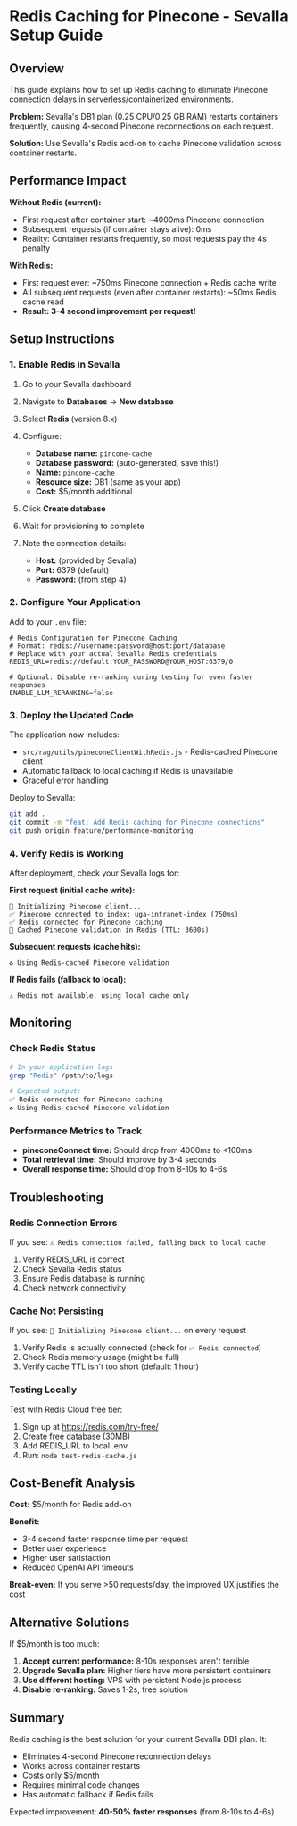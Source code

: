 # Redis Caching for Pinecone - Sevalla Setup Guide

## Overview

This guide explains how to set up Redis caching to eliminate Pinecone connection delays in serverless/containerized environments.

**Problem:** Sevalla's DB1 plan (0.25 CPU/0.25 GB RAM) restarts containers frequently, causing 4-second Pinecone reconnections on each request.

**Solution:** Use Sevalla's Redis add-on to cache Pinecone validation across container restarts.

## Performance Impact

**Without Redis (current):**
- First request after container start: ~4000ms Pinecone connection
- Subsequent requests (if container stays alive): 0ms
- Reality: Container restarts frequently, so most requests pay the 4s penalty

**With Redis:**
- First request ever: ~750ms Pinecone connection + Redis cache write
- All subsequent requests (even after container restarts): ~50ms Redis cache read
- **Result: 3-4 second improvement per request!**

## Setup Instructions

### 1. Enable Redis in Sevalla

1. Go to your Sevalla dashboard
2. Navigate to **Databases** → **New database**
3. Select **Redis** (version 8.x)
4. Configure:
   - **Database name:** `pincone-cache`
   - **Database password:** (auto-generated, save this!)
   - **Name:** `pincone-cache`
   - **Resource size:** DB1 (same as your app)
   - **Cost:** $5/month additional

5. Click **Create database**
6. Wait for provisioning to complete
7. Note the connection details:
   - **Host:** (provided by Sevalla)
   - **Port:** 6379 (default)
   - **Password:** (from step 4)

### 2. Configure Your Application

Add to your `.env` file:

```env
# Redis Configuration for Pinecone Caching
# Format: redis://username:password@host:port/database
# Replace with your actual Sevalla Redis credentials
REDIS_URL=redis://default:YOUR_PASSWORD@YOUR_HOST:6379/0

# Optional: Disable re-ranking during testing for even faster responses
ENABLE_LLM_RERANKING=false
```

### 3. Deploy the Updated Code

The application now includes:
- `src/rag/utils/pineconeClientWithRedis.js` - Redis-cached Pinecone client
- Automatic fallback to local caching if Redis is unavailable
- Graceful error handling

Deploy to Sevalla:
```bash
git add .
git commit -m "feat: Add Redis caching for Pinecone connections"
git push origin feature/performance-monitoring
```

### 4. Verify Redis is Working

After deployment, check your Sevalla logs for:

**First request (initial cache write):**
```
🔌 Initializing Pinecone client...
✅ Pinecone connected to index: uga-intranet-index (750ms)
✅ Redis connected for Pinecone caching
💾 Cached Pinecone validation in Redis (TTL: 3600s)
```

**Subsequent requests (cache hits):**
```
♻️ Using Redis-cached Pinecone validation
```

**If Redis fails (fallback to local):**
```
⚠️ Redis not available, using local cache only
```

## Monitoring

### Check Redis Status
```bash
# In your application logs
grep "Redis" /path/to/logs

# Expected output:
✅ Redis connected for Pinecone caching
♻️ Using Redis-cached Pinecone validation
```

### Performance Metrics to Track
- **pineconeConnect time:** Should drop from 4000ms to <100ms
- **Total retrieval time:** Should improve by 3-4 seconds
- **Overall response time:** Should drop from 8-10s to 4-6s

## Troubleshooting

### Redis Connection Errors

If you see: `⚠️ Redis connection failed, falling back to local cache`

1. Verify REDIS_URL is correct
2. Check Sevalla Redis status
3. Ensure Redis database is running
4. Check network connectivity

### Cache Not Persisting

If you see: `🔌 Initializing Pinecone client...` on every request

1. Verify Redis is actually connected (check for `✅ Redis connected`)
2. Check Redis memory usage (might be full)
3. Verify cache TTL isn't too short (default: 1 hour)

### Testing Locally

Test with Redis Cloud free tier:
1. Sign up at https://redis.com/try-free/
2. Create free database (30MB)
3. Add REDIS_URL to local .env
4. Run: `node test-redis-cache.js`

## Cost-Benefit Analysis

**Cost:** $5/month for Redis add-on

**Benefit:**
- 3-4 second faster response time per request
- Better user experience
- Higher user satisfaction
- Reduced OpenAI API timeouts

**Break-even:** If you serve >50 requests/day, the improved UX justifies the cost

## Alternative Solutions

If $5/month is too much:

1. **Accept current performance:** 8-10s responses aren't terrible
2. **Upgrade Sevalla plan:** Higher tiers have more persistent containers
3. **Use different hosting:** VPS with persistent Node.js process
4. **Disable re-ranking:** Saves 1-2s, free solution

## Summary

Redis caching is the best solution for your current Sevalla DB1 plan. It:
- Eliminates 4-second Pinecone reconnection delays
- Works across container restarts
- Costs only $5/month
- Requires minimal code changes
- Has automatic fallback if Redis fails

Expected improvement: **40-50% faster responses** (from 8-10s to 4-6s)